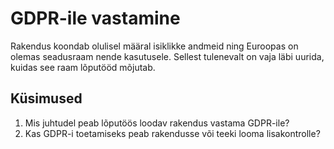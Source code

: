 # GDPR-ile vastamine

Rakendus koondab olulisel määral isiklikke andmeid ning Euroopas on olemas seadusraam nende kasutusele. Sellest tulenevalt on vaja läbi uurida, kuidas see raam lõputööd mõjutab.

## Küsimused

1. Mis juhtudel peab lõputöös loodav rakendus vastama GDPR-ile?
2. Kas GDPR-i toetamiseks peab rakendusse või teeki looma lisakontrolle?